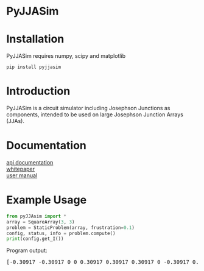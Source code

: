 # PyJJASim

# Installation
PyJJASim requires numpy, scipy and matplotlib

```
pip install pyjjasim
```

# Introduction
PyJJASim is a circuit simulator including Josephson Junctions as components, intended to be used on large Josephson Junction Arrays (JJAs). 

# Documentation
[api documentation](\doc\_build\html\pyjjasim.html)\
[whitepaper](PyJJASim_Whitepaper.pdf)\
[user manual](PyJJASim_Whitepaper.pdf)

# Example Usage

````python
from pyJJAsim import *
array = SquareArray(3, 3)
problem = StaticProblem(array, frustration=0.1)
config, status, info = problem.compute()
print(config.get_I())
````

Program output:
<pre>
[-0.30917 -0.30917 0 0 0.30917 0.30917 0.30917 0 -0.30917 0.30917 0 -0.30917]
</pre>
